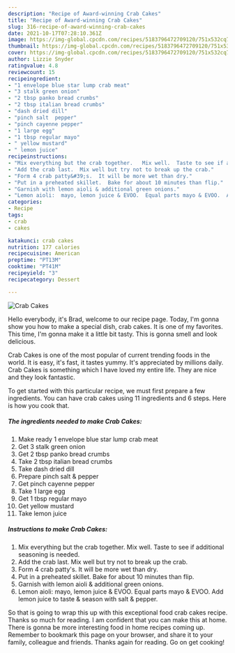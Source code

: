 ```yaml
---
description: "Recipe of Award-winning Crab Cakes"
title: "Recipe of Award-winning Crab Cakes"
slug: 316-recipe-of-award-winning-crab-cakes
date: 2021-10-17T07:28:10.361Z
image: https://img-global.cpcdn.com/recipes/5183796472709120/751x532cq70/crab-cakes-recipe-main-photo.jpg
thumbnail: https://img-global.cpcdn.com/recipes/5183796472709120/751x532cq70/crab-cakes-recipe-main-photo.jpg
cover: https://img-global.cpcdn.com/recipes/5183796472709120/751x532cq70/crab-cakes-recipe-main-photo.jpg
author: Lizzie Snyder
ratingvalue: 4.8
reviewcount: 15
recipeingredient:
- "1 envelope blue star lump crab meat"
- "3 stalk green onion"
- "2 tbsp panko bread crumbs"
- "2 tbsp italian bread crumbs"
- "dash dried dill"
- "pinch salt  pepper"
- "pinch cayenne pepper"
- "1 large egg"
- "1 tbsp regular mayo"
- " yellow mustard"
- " lemon juice"
recipeinstructions:
- "Mix everything but the crab together.   Mix well.  Taste to see if additional seasoning is needed."
- "Add the crab last.  Mix well but try not to break up the crab."
- "Form 4 crab patty&#39;s.  It will be more wet than dry."
- "Put in a preheated skillet.  Bake for about 10 minutes than flip."
- "Garnish with lemon aioli & additional green onions."
- "Lemon aioli:  mayo, lemon juice & EVOO.  Equal parts mayo & EVOO.  Add lemon juice to taste & season with salt & pepper."
categories:
- Recipe
tags:
- crab
- cakes

katakunci: crab cakes 
nutrition: 177 calories
recipecuisine: American
preptime: "PT13M"
cooktime: "PT41M"
recipeyield: "3"
recipecategory: Dessert

---
```



![Crab Cakes](https://img-global.cpcdn.com/recipes/5183796472709120/751x532cq70/crab-cakes-recipe-main-photo.jpg)

Hello everybody, it's Brad, welcome to our recipe page. Today, I'm gonna show you how to make a special dish, crab cakes. It is one of my favorites. This time, I'm gonna make it a little bit tasty. This is gonna smell and look delicious.



Crab Cakes is one of the most popular of current trending foods in the world. It is easy, it's fast, it tastes yummy. It's appreciated by millions daily. Crab Cakes is something which I have loved my entire life. They are nice and they look fantastic.


To get started with this particular recipe, we must first prepare a few ingredients. You can have crab cakes using 11 ingredients and 6 steps. Here is how you cook that.

<!--inarticleads1-->

##### The ingredients needed to make Crab Cakes:

1. Make ready 1 envelope blue star lump crab meat
1. Get 3 stalk green onion
1. Get 2 tbsp panko bread crumbs
1. Take 2 tbsp italian bread crumbs
1. Take dash dried dill
1. Prepare pinch salt & pepper
1. Get pinch cayenne pepper
1. Take 1 large egg
1. Get 1 tbsp regular mayo
1. Get  yellow mustard
1. Take  lemon juice




<!--inarticleads2-->

##### Instructions to make Crab Cakes:

1. Mix everything but the crab together.   Mix well.  Taste to see if additional seasoning is needed.
1. Add the crab last.  Mix well but try not to break up the crab.
1. Form 4 crab patty&#39;s.  It will be more wet than dry.
1. Put in a preheated skillet.  Bake for about 10 minutes than flip.
1. Garnish with lemon aioli & additional green onions.
1. Lemon aioli:  mayo, lemon juice & EVOO.  Equal parts mayo & EVOO.  Add lemon juice to taste & season with salt & pepper.




So that is going to wrap this up with this exceptional food crab cakes recipe. Thanks so much for reading. I am confident that you can make this at home. There is gonna be more interesting food in home recipes coming up. Remember to bookmark this page on your browser, and share it to your family, colleague and friends. Thanks again for reading. Go on get cooking!
